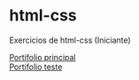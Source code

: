 # html-css
 Exercicios de html-css (Iniciante)

<a href="https://mortalhas.github.io/html-css/portifolio/index.html"> Portifolio principal</a><br>
<a href="portifolio2 - pronto/index.html"> Portifolio teste</a>